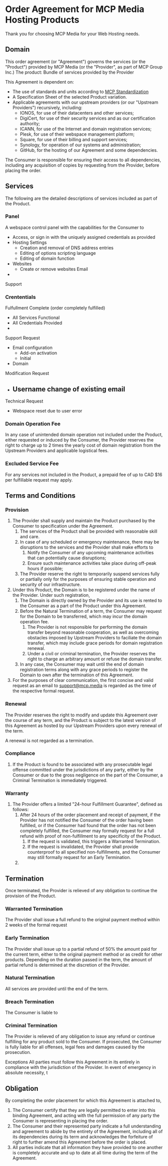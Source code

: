 # Order Agreement for MCP Media Hosting Products
Thank you for choosing MCP Media for your Web Hosting needs.
## Domain
This order agreement (or "Agreement") governs the services (or the "Product") provided by MCP Media (or the "Provider", as part of MCP Group Inc.)
The product: Bundle of services provided by the Provider

This Agreement is dependent on:
- The use of standards and units according to [MCP Standardization](https://github.com/mcpmedia/standardization)
- A Specification Sheet of the selected Product variation.
- Applicable agreements with our upstream providers (or our "Upstream Providers") recursively, including:
  - IONOS, for use of their datacenters and other services;
  - DigiCert, for use of their security services and as our certification authority;
  - ICANN, for use of the Internet and domain registration services;
  - Plesk, for use of their webspace management platform;
  - Square, for use of their billing and support services;
  - Synology, for operation of our systems and administration;
  - GitHub, for the hosting of our Agreement and some dependencies.

The Consumer is responsible for ensuring their access to all dependencies, including any acquisition of copies by requesting from the Provider, before placing the order.

## Services
The following are the detailed descriptions of services included as part of the Product.
### Panel
A webspace control panel with the capabilities for the Consumer to
- Access, or sign in with the uniquely assigned credentials as provided
- Hosting Settings
  - Creation and removal of DNS address entries
  - Editing of options scripting language 
  - Editing of domain function
- Websites
  - Create or remove websites
Email
- 
Support

### Crententials

Fulfullment
Complete (order completely fulfilled)
- All Services Functional
- All Credentials Provided
- 

Support Request
- Email configuration
  - Add-on activation
  - Initial
- Domain 


Modification Request
- Username change of existing email
    - 
Technical Request
- Webspace reset due to user error

### Domain Operation Fee
In any case of unintended domain operation not included under the Product, either requested or induced by the Consumer, the Provider reserves the right to charge up to 2 times the yearly cost of domain registration from the Upstream Providers and applicable logistical fees.
### Excluded Service Fee
For any services not included in the Product, a prepaid fee of up to CAD $16 per fulfillable request may apply. 
## Terms and Conditions
### Provision
1. The Provider shall supply and maintain the Product purchased by the Consumer to specification under the Agreement.
    1. The services of the Product shall be provided with reasonable skill and care.
    2. In case of any scheduled or emergency maintenance, there may be disruptions to the services and the Provider shall make efforts to
        1. Notify the Consumer of any upcoming maintenance activities that can potentially cause disruptions;
        2. Ensure such maintenance activities take place during off-peak hours if possible;
    3. The Provider reserve the right to temporarily suspend services fully or partially only for the purposes of ensuring stable operation and security of our infrastructure.
2. Under this Product, the Domain is to be registered under the name of the Provider. Under such registration,
    1. The Domain is directly owned by the Provider and its use is rented to the Consumer as a part of the Product under this Agreement.
    2. Before the Natural Termination of a term, the Consumer may request for the Domain to be transferred, which may incur the domain operation fee.
        1. The Provider is not responsible for performing the domain transfer beyond reasonable cooperation, as well as overcoming obstacles imposed by Upstream Providers to faciliate the domain transfer, which may include grace periods for domain registration renewal.
        2. Under a civil or criminal termination, the Provider reserves the right to charge an arbitrary amount or refuse the domain transfer.
    3. In any case, the Consumer may wait until the end of domain registration terms along with any grace periods to register the Domain to own after the termination of this Agreement. 
3. For the purposes of clear communication, the first concise and valid request as an email to support@mcp.media is regarded as the time of the respective formal request.

### Renewal

The Provider reserves the right to modify and update this Agreement over the course of any term, and the Product is subject to the latest version of this Agreement as hosted by our Upstream Providers upon every renewal of the term.

A renewal is not regarded as a termination.
### Compliance
1. If the Product is found to be associated with any prosecutable legal offense committed under the jurisdictions of any party, either by the Consumer or due to the gross negligence on the part of the Consumer, a Criminal Termination is immediately triggered.

### Warranty
1. The Provider offers a limited "24-hour Fulfillment Guarantee", defined as follows:
    1. After 24 hours of the order placement and receipt of payment, if the Provider has not notified the Consumer of the order having been fulfilled, or if the Consumer had found that the order has not been completely fulfilled, the Consumer may formally request for a full refund with proof of non-fulfillment to any specificity of the Product.
        1. If the request is validated, this triggers a Warranted Termination.
        2. If the request is invalidated, the Provider shall provide counterproof to all specified non-fulfillments, and the Consumer may still formally request for an Early Termination.
    2. 
## Termination
Once terminated, the Provider is relieved of any obligation to continue the provision of the Product. 
### Warranted Termination
The Provider shall issue a full refund to the original payment method within 2 weeks of the formal request
### Early Termination
The Provider shall issue up to a partial refund of 50% the amount paid for the current term, either to the original payment method or as credit for other products. Depending on the duration passed in the term, the amount of partial refund is determined at the discretion of the Provider.
### Natural Termination
All services are provided until the end of the term.

### Breach Termination
The Consumer is liable to 
### Criminal Termination
The Provider is relieved of any obligation to issue any refund or continue fulfilling for any product sold to the Consumer. If prosecuted, the Consumer is fully liable for all offenses, legal fees and damages caused by the prosecution.


Exceptions
All parties must follow this Agreement in its entirely in compliance with the jurisdiction of the Provider.
In event of emergency in absolute necessity, t

## Obligation
By completing the order placement for which this Agreement is attached to,
1. The Consumer certify that they are legally permitted to enter into this binding Agreement, and acting with the full permission of any party the Consumer is representing in placing the order.
2. The Consumer and their represented party indicate a full understanding and agreement to abide by the entirety of the Agreement, including all of its dependencies during its term and acknowledges the forfeiture of right to further amend this Agreement before the order is placed.
3. All parties indicate that all information they have provided to one another is completely accurate and up to date at all time during the term of the Agreement.